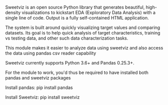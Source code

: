 Sweetviz is an open source Python library that generates beautiful, high-density visualizations to kickstart EDA (Exploratory Data Analysis) with a single line of code. Output is a fully self-contained HTML application.

The system is built around quickly visualizing target values and comparing datasets. Its goal is to help quick analysis of target characteristics, training vs testing data, and other such data characterization tasks.

This module makes it easier to analyze data using sweetviz and also access the data using pandas csv reader capability

Sweetviz currently supports Python 3.6+ and Pandas 0.25.3+.

For the module to work, you'd thus be required to have installed both pandas and sweetviz packages

Install pandas: pip install pandas

Install Sweetviz: pip install sweetviz